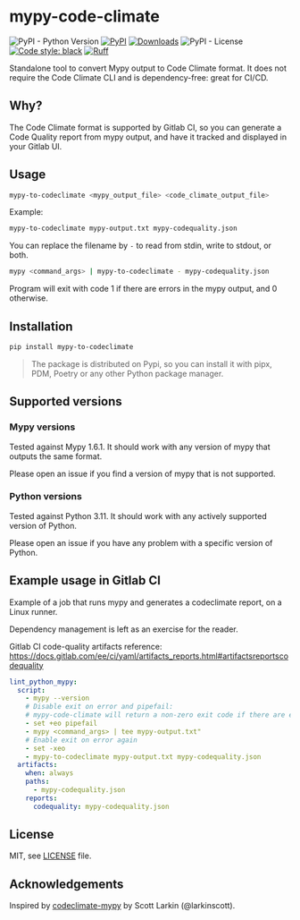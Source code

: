 
# mypy-code-climate

![PyPI - Python Version](https://img.shields.io/pypi/pyversions/mypy-to-codeclimate)
[![PyPI](https://img.shields.io/pypi/v/mypy-to-codeclimate)](https://pypi.org/project/mypy-to-codeclimate/)
[![Downloads](https://static.pepy.tech/badge/mypy-to-codeclimate/month)](https://pepy.tech/project/mypy-to-codeclimate)
![PyPI - License](https://img.shields.io/pypi/l/mypy-to-codeclimate)
[![Code style: black](https://img.shields.io/badge/code%20style-black-000000.svg)](https://github.com/psf/black)
[![Ruff](https://img.shields.io/endpoint?url=https://raw.githubusercontent.com/astral-sh/ruff/main/assets/badge/v2.json)](https://github.com/astral-sh/ruff)

Standalone tool to convert Mypy output to Code Climate format. It does not require the Code Climate CLI and is dependency-free: great for CI/CD.

## Why?

The Code Climate format is supported by Gitlab CI, so you can generate a Code Quality report from mypy output, and have it tracked and displayed in your Gitlab UI.

## Usage

```bash
mypy-to-codeclimate <mypy_output_file> <code_climate_output_file>
```

Example:

```bash
mypy-to-codeclimate mypy-output.txt mypy-codequality.json
```

You can replace the filename by `-` to read from stdin, write to stdout, or both.

```bash
mypy <command_args> | mypy-to-codeclimate - mypy-codequality.json
```

Program will exit with code 1 if there are errors in the mypy output, and 0 otherwise.

## Installation

```bash
pip install mypy-to-codeclimate
```

> The package is distributed on Pypi, so you can install it with pipx, PDM, Poetry or any other Python package manager.

## Supported versions

### Mypy versions

Tested against Mypy 1.6.1. It should work with any version of mypy that outputs the same format.

Please open an issue if you find a version of mypy that is not supported.

### Python versions

Tested against Python 3.11. It should work with any actively supported version of Python.

Please open an issue if you have any problem with a specific version of Python.

## Example usage in Gitlab CI

Example of a job that runs mypy and generates a codeclimate report, on a Linux runner.

Dependency management is left as an exercise for the reader.

Gitlab CI code-quality artifacts reference: https://docs.gitlab.com/ee/ci/yaml/artifacts_reports.html#artifactsreportscodequality

```yaml
lint_python_mypy:
  script:
    - mypy --version
    # Disable exit on error and pipefail:
    # mypy-code-climate will return a non-zero exit code if there are errors but we want to continue the job to generate the report
    - set +eo pipefail
    - mypy <command_args> | tee mypy-output.txt"
    # Enable exit on error again
    - set -xeo
    - mypy-to-codeclimate mypy-output.txt mypy-codequality.json
  artifacts:
    when: always
    paths:
      - mypy-codequality.json
    reports:
      codequality: mypy-codequality.json
```

## License

MIT, see [LICENSE](LICENSE) file.

## Acknowledgements

Inspired by [codeclimate-mypy](https://github.com/larkinscott/codeclimate-mypy) by Scott Larkin (@larkinscott).
